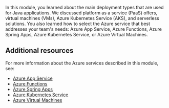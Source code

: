 In this module, you learned about the main deployment types that are used for Java applications. We discussed platform as a service (PaaS) offers, virtual machines (VMs), Azure Kubernetes Service (AKS), and serverless solutions. You also learned how to select the Azure service that best addresses your team's needs: Azure App Service, Azure Functions, Azure Spring Apps, Azure Kubernetes Service, or Azure Virtual Machines.

## Additional resources

For more information about the Azure services described in this module, see:

- [Azure App Service](https://azure.microsoft.com/services/app-service/)  
- [Azure Functions](https://azure.microsoft.com/services/functions/)  
- [Azure Spring Apps](https://azure.microsoft.com/services/spring-apps/)  
- [Azure Kubernetes Service](https://azure.microsoft.com/services/kubernetes-service/)  
- [Azure Virtual Machines](https://azure.microsoft.com/services/virtual-machines/)